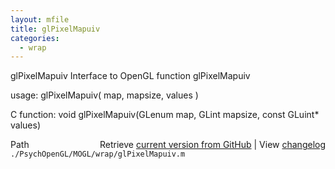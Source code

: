 ```yaml
---
layout: mfile
title: glPixelMapuiv
categories:
  - wrap
---
```


glPixelMapuiv  Interface to OpenGL function glPixelMapuiv

usage:  glPixelMapuiv\( map, mapsize, values \)

C function:  void glPixelMapuiv\(GLenum map, GLint mapsize, const GLuint\* values\)


<div class="code_header" style="text-align:right;">
  <span style="float:left;">Path&nbsp;&nbsp;</span> <span class="counter">Retrieve <a href=
  "https://raw.github.com/Psychtoolbox-3/Psychtoolbox-3/beta/./PsychOpenGL/MOGL/wrap/glPixelMapuiv.m">current version from GitHub</a> | View <a href=
  "https://github.com/Psychtoolbox-3/Psychtoolbox-3/commits/beta/./PsychOpenGL/MOGL/wrap/glPixelMapuiv.m">changelog</a></span>
</div>
<div class="code">
  <code>./PsychOpenGL/MOGL/wrap/glPixelMapuiv.m</code>
</div>
